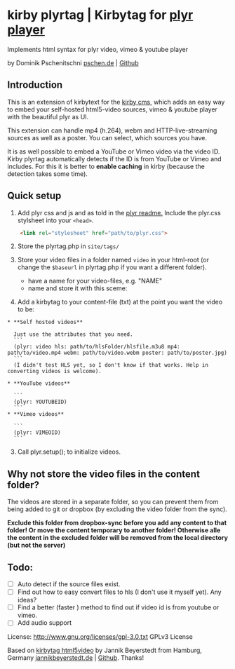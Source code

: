 # kirby plyrtag | Kirbytag for [plyr player](https://github.com/Selz/plyrresponsive)
Implements html syntax for plyr video, vimeo & youtube player

by Dominik Pschenitschni
[pschen.de](http://pschen.de) | [Github](https://github.com/dpschen)

## Introduction

This is an extension of kirbytext for the [kirby cms](getkirby.com), which adds an easy way to embed your self-hosted html5-video sources, vimeo & youtube player with the beautiful plyr as UI.

This extension can handle mp4 (h.264), webm and HTTP-live-streaming sources as well as a poster. You can select, which sources you have.

It is as well possible to embed a YouTube or Vimeo video via the video ID. Kirby plyrtag automatically detects if the ID is from YouTube or Vimeo and includes. For this it is better to **enable caching** in kirby (because the detection takes some time).

## Quick setup
  1. Add plyr css and js and as told in the [plyr readme.](https://github.com/Selz/plyr/blob/master/readme.md)
  Include the plyr.css stylsheet into your `<head>`.

  ```html
      <link rel="stylesheet" href="path/to/plyr.css">
  ```
  2. Store the plyrtag.php in
    ```
        site/tags/
    ```

  3. Store your video files in a folder named ```video```
    in your html-root (or change the `$baseurl` in plyrtag.php if you want a different folder).
      * have a name for your video-files, e.g. "NAME"
      * name and store it with this sceme:

  4. Add a kirbytag to your content-file (txt) at the point you want the video to be:  

    * **Self hosted videos**

      Just use the attributes that you need.
      ```
      (plyr: video hls: path/to/hlsFolder/hlsfile.m3u8 mp4: path/to/video.mp4 webm: path/to/video.webm poster: path/to/poster.jpg)
      ```
      (I didn't test HLS yet, so I don't know if that works. Help in converting videos is welcome).

    * **YouTube videos**

      ```
      (plyr: YOUTUBEID)
      ```
    * **Vimeo videos**

      ```
      (plyr: VIMEOID)
      ```

  3. Call plyr.setup(); to initialize videos.


## Why not store the video files in the content folder?
The videos are stored in a separate folder, so you can prevent them from being added to git or dropbox (by excluding the video folder from the sync).

**Exclude this folder from dropbox-sync before you add any content to that folder! Or move the content temporary to another folder! Otherwise alle the content in the excluded folder will be removed from the local directory (but not the server)**

## Todo:
- [ ] Auto detect if the source files exist.
- [ ] Find out how to easy convert files to hls (I don't use it myself yet). Any ideas?
- [ ] Find a better (faster ) method to find out if video id is from youtube or vimeo.
- [ ] Add audio support

License: http://www.gnu.org/licenses/gpl-3.0.txt GPLv3 License

Based on [kirbytag html5video](https://github.com/jbeyerstedt/kirby-kirbytag-html5video) by Jannik Beyerstedt from Hamburg, Germany
[jannikbeyerstedt.de](http://jannikbeyerstedt.de) | [Github](https://github.com/jbeyerstedt).
Thanks!
